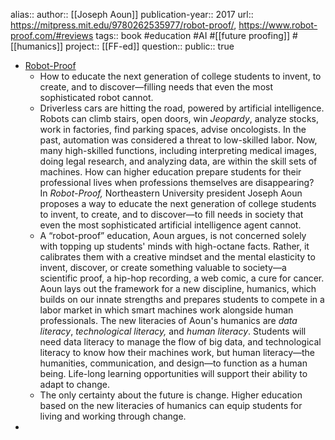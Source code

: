 alias::
author:: [[Joseph Aoun]] 
publication-year::  2017
url:: https://mitpress.mit.edu/9780262535977/robot-proof/, https://www.robot-proof.com/#reviews
tags:: book #education #AI #[[future proofing]] #[[humanics]]
project:: [[FF-ed]] 
question:: 
public:: true

- [Robot-Proof](https://mitpress.mit.edu/9780262535977/robot-proof/)
	- How to educate the next generation of college students to invent, to create, and to discover—filling needs that even the most sophisticated robot cannot.
	- Driverless cars are hitting the road, powered by artificial intelligence. Robots can climb stairs, open doors, win *Jeopardy*, analyze stocks, work in factories, find parking spaces, advise oncologists. In the past, automation was considered a threat to low-skilled labor. Now, many high-skilled functions, including interpreting medical images, doing legal research, and analyzing data, are within the skill sets of machines. How can higher education prepare students for their professional lives when professions themselves are disappearing? In *Robot-Proof,* Northeastern University president Joseph Aoun proposes a way to educate the next generation of college students to invent, to create, and to discover—to fill needs in society that even the most sophisticated artificial intelligence agent cannot.
	- A “robot-proof” education, Aoun argues, is not concerned solely with topping up students' minds with high-octane facts. Rather, it calibrates them with a creative mindset and the mental elasticity to invent, discover, or create something valuable to society—a scientific proof, a hip-hop recording, a web comic, a cure for cancer. Aoun lays out the framework for a new discipline, humanics, which builds on our innate strengths and prepares students to compete in a labor market in which smart machines work alongside human professionals. The new literacies of Aoun's humanics are *data literacy*, *technological literacy,* and *human literacy*. Students will need data literacy to manage the flow of big data, and technological literacy to know how their machines work, but human literacy—the humanities, communication, and design—to function as a human being. Life-long learning opportunities will support their ability to adapt to change.
	- The only certainty about the future is change. Higher education based on the new literacies of humanics can equip students for living and working through change.
-